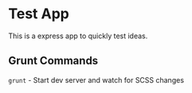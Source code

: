 # Test App

This is a express app to quickly test ideas.

## Grunt Commands

`grunt` - Start dev server and watch for SCSS changes 